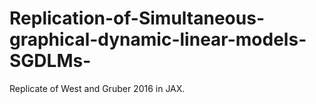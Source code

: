 # Replication-of-Simultaneous-graphical-dynamic-linear-models-SGDLMs-
Replicate of West and Gruber 2016 in JAX. 

